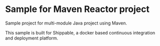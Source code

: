 Sample for Maven Reactor project
================================

Sample project for multi-module Java project using Maven.

This sample is built for Shippable, a docker based continuous integration and deployment platform.
